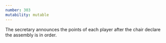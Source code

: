 ```yaml
---
number: 303
mutability: mutable
---
```


The secretary announces the points of each player after the chair declare the assembly is in order.
